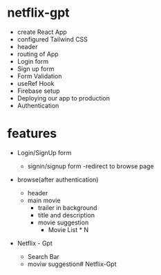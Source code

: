 # netflix-gpt

- create React App
- configured Tailwind CSS
- header
- routing of App
- Login form
- Sign up form
- Form Validation
- useRef Hook
- Firebase setup
- Deploying our app to production
- Authentication 


# features
- Login/SignUp form
    - signin/signup form
    -redirect to browse page

- browse(after authentication)
    - header
    - main movie
        - trailer in background
        - title and description
        - movie suggestion
            - Movie List * N

- Netflix - Gpt
    - Search Bar
    - moviw suggestion# Netflix-Gpt
